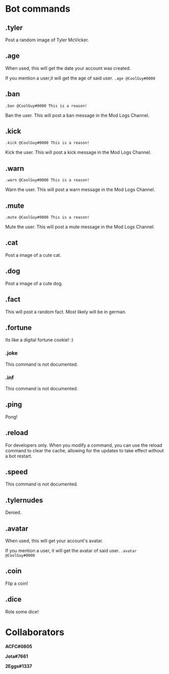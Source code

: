 # Bot commands

## **.tyler**
Post a random image of Tyler McVicker.

## **.age**
When used, this will get the date your account was created.

If you mention a user,it will get the age of said user. `.age @CoolGuy#0000` 

## **.ban**
```.ban @CoolGuy#0000 This is a reason!```

Ban the user. This will post a ban message in the Mod Logs Channel.

## **.kick**
```.kick @CoolGuy#0000 This is a reason!```

Kick the user. This will post a kick message in the Mod Logs Channel.

## **.warn**
```.warn @CoolGuy#0000 This is a reason!```

Warn the user. This will post a warn message in the Mod Logs Channel.

## **.mute**
```.mute @CoolGuy#0000 This is a reason!```

Mute the user. This will post a mute message in the Mod Logs Channel.

## **.cat**
Post a image of a cute cat.

## **.dog**
Post a image of a cute dog.

## **.fact**
This will post a random fact. Most likely will be in german.

## **.fortune**
Its like a digital fortune cookie! :)

### **.joke**
This command is not documented.

### **.inf**
This command is not documented.

## **.ping**
Pong!

## **.reload**
For developers only. When you modify a command, you can use the reload command to clear the cache, allowing for the updates to take effect without a bot restart.

## **.speed**
This command is not documented.

## **.tylernudes**
Denied.

## **.avatar**
When used, this will get your account's avatar.

If you mention a user, it will get the avatar of said user. `.avatar @CoolGuy#0000` 

## **.coin**
Flip a coin! 

## **.dice**
Role some dice!

# **Collaborators**
**ACFC#0805**

**Jota#7661**

**2Eggs#1337**
